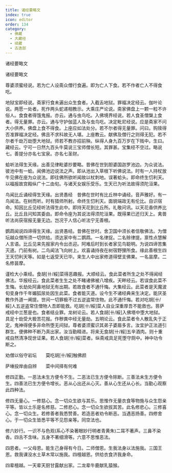 ```yaml
---
title: 诸经要略文
index: true
icon: editor
order: 134
category:
  - 佛藏
  - 大藏经
  - 续藏
  - 古逸部
---
```


  诸经要略文  

诸经要略文  

尊婆须蜜经说。若为亡人设斋众僧行食遍。即为亡人下食。若不作者亡人不得食吃。  

地狱宝即经说。斋家行食未遍出众生食者。入截舌地狱。罪福决定经云。伽叶论说。两愿一处者。死作两头蛇递相教示。大乘庄严论说。斋家佛盘上一颗一粒不许俗人。食食者得饿鬼报。亦云。通与虫鸟吃。入佛境界经说。若人食圣僧槃上食者。得无量罪。亦云。通与守护伽蓝人及与虫鸟吃。决定毗尼经说。应是斋家不问大小供养。佛盘上食不得食。上座应如法处分。若不尔者得无量罪。问曰。购赎得否准罪福决定经。佛且不求科故无人堪。上座教云。献佛及僧行之则得无犯。若不尔者千劫万劫堕大地狱。师若不教亦招前殃。纵得人身九百万岁在下贱中。生曰。藏经云。宁可一日然九百头牛莫说三宝师僧长短。其罪甚。宝集经不空过。略说七。善提分亦名七宝泉。亦名七圣财。  

蛤听法得生天缘。出善见律毗婆抄要略。昔佛在世到胆婆国迦罗池边。为众说法。彼池中有一蛤。闻佛池边说法之声。即从池出入草根下听佛说法。时有一人持杖放牛见佛在座为众说法。即往佛所欲听闻故以杖刺地。误著蛤头。即命终生忉利天。以福报故宫殿纵广十二由旬。与诸天女娱乐受乐。生天已为听法故得须陀洹果。  

鸟闻比丘诵经得生天缘。出贤愚经　昔佛在世时有比丘林中诵经。音声雅好。有一鸟闻法。在树而听。时有猎师所射。命终生忉利天。面貌端政无有伦比。自识宿命。知因比丘见经听法得生此中。即持天花到比丘所。礼敬问讯。以天花香供养比丘。比丘且问知其委由。即命令座为其说法得须陀洹果。既得果已还归天上。禽兽听法尚获宿报无量无边。岂况于人信心听法宁无善根。  

鹦鹉闻说四谛得生天缘。出贤愚经。昔佛在世时。舍卫国中须长者信敬佛法。为僧坛越众僧所须一切供给。须达家中有二鹦鹉。一名律捉。二名赊律提。禀性点慧解人言语。比丘见来先报家内令出丞迎。阿难后时到长者家见鸟聪明。为说四谛苦集灭道。门前有树。二鸟闻法飞向树上。欢喜诵持夜在树宿野狸所食。缘此善根生四王天忉利天等。如是七返受天已毕。来生人中出家修道得壁支佛果。一名昙摩。二名修昙摩。  

谨检大小乘经。食胡[卄/綏]菜得恶趣报。大顺经云。食此菜者所生之处不得闻经佛法。华报经云。食此菜者生生之处不睹诸佛被八增疾。天畔经云。若误食此菜不生悔。长劫处阿鼻地狱无有出期。若故食者不通忏悔。大集经云。此菜者是天魔波旬变身作千年媚狐尿处因生此菜。食者能灭道。设今生不诸经典来生决定。能厌圣教作外道一阐提。世间一切罪极不过五逆盗常住物。此不通忏悔。若对吃胡[卄/綏]人五逆盗常住僧物人吾即能救。吃胡[卄/綏]菜人自业深重厚吾不能救也。菩萨戒经中兰葱是也。食者结业罪。龙树论云。若人食胡[卄/綏]入佛塔中堕大地狱。具足十劫受大极苦花报。作秽粪中经无量劫。五明论云。食此菜者令人散乱失于正定。鬼神得便多非命所堕无间狱。尊者婆须蜜识其弟子婆眉多言。汝宜护正法道引群生。便佛种不断乃真出家。汝当勤精进。将来无食胡[卄/綏]五辛酒肉。则十重戒自然清净现世证果。若人食胡[卄/綏]菜者。纵斋戒具足死堕守厕中。神中功令断之。  

劝僧以俗守岩坛　　莫吃胡[卄/綏]触佛颜  

萨埵投岸由自辨　　菜中间择有何难  

修四正勤。一恶法未生方便令不生。二恶法已生方便令除断。三善法未生方便令生。四善法已生方便令增长。恶从心出还从心灭。善从心生还从心长。当勤心观察此四种法。  

修四无量心。一修慈心。念一切众生欲与其乐。思惟作无量衣食等物施与众生怨亲平等。皆以土乐是名修慈。二修悲心。念一切众生欲拔其苦。此名修悲心。三修喜心。念一切众生。若修善者我悉赞善。若造恶者劝令断恶。当遇恶扬善。四修舍心。于一切众生皆悉平等不见怨亲等。同空法也。  

修六妙行。一识不与色观(系心不染著眼妙行明者青黄朱)二耳不著声。三鼻不染香。四舌不含味。五身不著细滑等。六意不思惟恶法。  

四恩者。一父母恩。能生己身得有今日。二师僧恩。生我法身以法施我。三国王恩。救我课没水土草木常以施我。四檀越恩。供给衣食济我身命。  

四辈檀越。一天辈天厨甘露献出家。二龙辈牛鹿献乳猿猴。  
